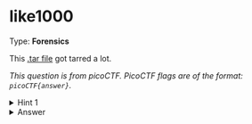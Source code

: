 # like1000
Type: **Forensics**

This [.tar file](https://jupiter.challenges.picoctf.org/static/52084b5ad360b25f9af83933114324e0/1000.tar) got tarred a lot.

*This question is from picoCTF. PicoCTF flags are of the format: `picoCTF{answer}`.*

<details><summary>Hint 1</summary>
<p>Try and script this, it'll save you a lot of time</p>
</details>
<details><summary>Answer</summary>
<code>picoCTF{l0t5_0f_TAR5}</code>
</details>
